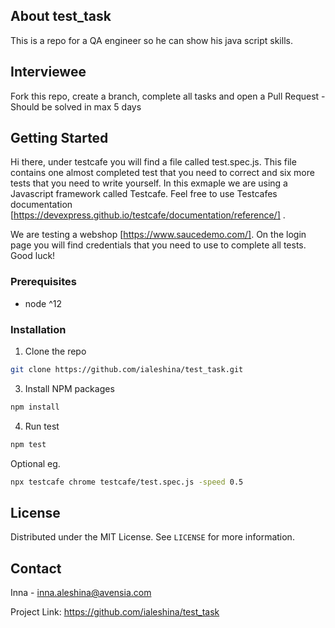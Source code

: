 <!-- ABOUT THE PROJECT -->
## About test_task

This is a repo for a QA engineer so he can show his java script skills.

<!-- CONTRIBUTING -->
## Interviewee

Fork this repo, create a branch, complete all tasks and open a Pull Request - Should be solved in max 5 days

## Getting Started

Hi there,
under testcafe you will find a file called test.spec.js. This file contains one almost completed test that you need to correct and six more tests that you need to write yourself.
In this exmaple we are using a Javascript framework called Testcafe. 
Feel free to use Testcafes documentation [https://devexpress.github.io/testcafe/documentation/reference/] .

We are testing a webshop [https://www.saucedemo.com/]. 
On the login page you will find credentials that you need to use to complete all tests.
Good luck!

### Prerequisites

* node ^12

### Installation

1. Clone the repo
```sh
git clone https://github.com/ialeshina/test_task.git
```
3. Install NPM packages
```sh
npm install
```
4. Run test
```sh
npm test
```

Optional eg.
```sh
npx testcafe chrome testcafe/test.spec.js -speed 0.5
```

<!-- LICENSE -->
## License

Distributed under the MIT License. See `LICENSE` for more information.

<!-- CONTACT -->
## Contact

Inna - inna.aleshina@avensia.com

Project Link: https://github.com/ialeshina/test_task
